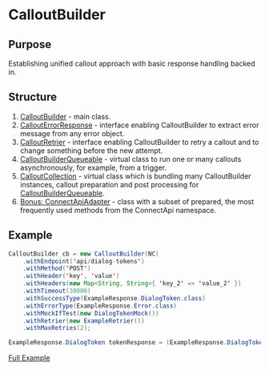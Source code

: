 # CalloutBuilder

## Purpose

Establishing unified callout approach with basic response handling backed in.

## Structure

1. [CalloutBuilder](CalloutBuilder.cls) - main class.
2. [CalloutErrorResponse](CalloutErrorResponse.cls) - interface enabling CalloutBuilder to extract error message from any error object.
3. [CalloutRetrier](CalloutRetrier.cls) - interface enabling CalloutBuilder to retry a callout and to change something before the new attempt.
4. [CalloutBuilderQueueable](CalloutBuilderQueueable.cls) - virtual class to run one or many callouts asynchronously, for example, from a trigger.
5. [CalloutCollection](CalloutCollection.cls) - virtual class which is bundling many CalloutBuilder instances, callout preparation and post processing for [CalloutBuilderQueueable](CalloutCollection.cls).
6. [Bonus: ConnectApiAdapter](ConnectApiAdapter.cls) - class with a subset of prepared, the most frequently used methods from the ConnectApi namespace.

## Example

```Java (Apex)
CalloutBuilder cb = new CalloutBuilder(NC)
    .withEndpoint('api/dialog-tokens')
    .withMethod('POST')
    .withHeader('key', 'value')
    .withHeaders(new Map<String, String>{ 'key_2' => 'value_2' })
    .withTimeout(30000)
    .withSuccessType(ExampleResponse.DialogToken.class)
    .withErrorType(ExampleResponse.Error.class)
    .withMockIfTest(new DialogTokenMock())
    .withRetrier(new ExampleRetrier())
    .withMaxRetries(2);

ExampleResponse.DialogToken tokenResponse = (ExampleResponse.DialogToken)cb.getTypedResponseBody();
```

[Full Example](ExampleApi.cls)

